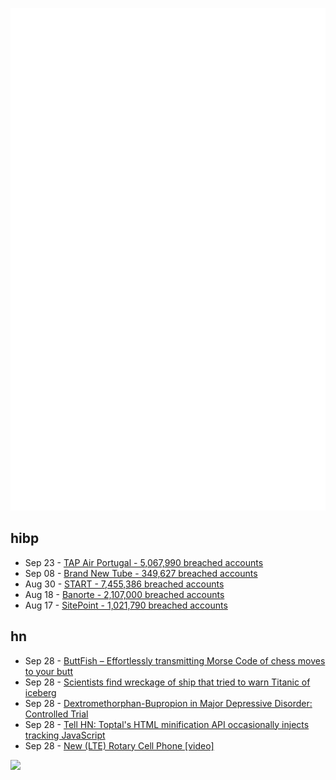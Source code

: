 ![Metrics](https://raw.githubusercontent.com/phixion/phixion/master/metrics.svg)

## hibp

<!--
for https://github.com/phixion/phixion/blob/main/.github/workflows/feeds.yml
-->
<!--START_SECTION:haveibeenpwnd-->
- Sep 23 - [TAP Air Portugal - 5,067,990 breached accounts](https://haveibeenpwned.com/PwnedWebsites#TAPAirPortugal)
- Sep 08 - [Brand New Tube - 349,627 breached accounts](https://haveibeenpwned.com/PwnedWebsites#BrandNewTube)
- Aug 30 - [START - 7,455,386 breached accounts](https://haveibeenpwned.com/PwnedWebsites#Start)
- Aug 18 - [Banorte - 2,107,000 breached accounts](https://haveibeenpwned.com/PwnedWebsites#Banorte)
- Aug 17 - [SitePoint - 1,021,790 breached accounts](https://haveibeenpwned.com/PwnedWebsites#SitePoint)
<!--END_SECTION:haveibeenpwnd-->

## hn

<!--
for https://github.com/phixion/phixion/blob/main/.github/workflows/feeds.yml
-->
<!--START_SECTION:hn-->
- Sep 28 - [ButtFish – Effortlessly transmitting Morse Code of chess moves to your butt](https://github.com/RonSijm/ButtFish)
- Sep 28 - [Scientists find wreckage of ship that tried to warn Titanic of iceberg](https://www.cnn.com/travel/article/titanic-warning-ss-mesaba-irish-sea-intl-scli-scn/index.html)
- Sep 28 - [Dextromethorphan-Bupropion in Major Depressive Disorder: Controlled Trial](https://pubmed.ncbi.nlm.nih.gov/35582785/)
- Sep 28 - [Tell HN: Toptal's HTML minification API occasionally injects tracking JavaScript](https://news.ycombinator.com/item?id=33013873)
- Sep 28 - [New (LTE) Rotary Cell Phone [video]](https://www.youtube.com/watch?v=uV1C-41tq64)
<!--END_SECTION:hn-->

<!--
for https://yhype.me
-->
![](https://hit.yhype.me/github/profile?user_id=13013670)
